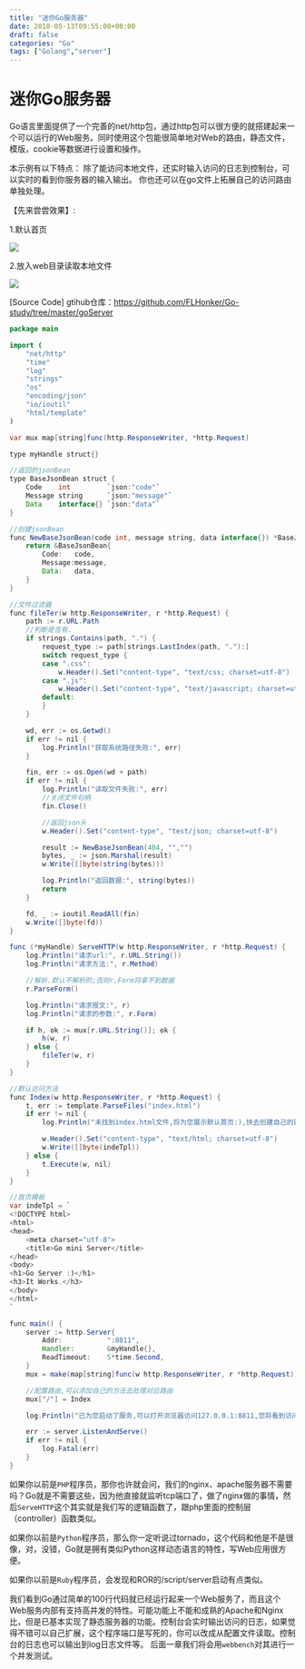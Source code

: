```yaml
---
title: "迷你Go服务器"
date: 2018-05-13T09:55:00+08:00
draft: false
categories: "Go"
tags: ["Golang","server"]
---
```



# 迷你Go服务器

Go语言里面提供了一个完善的net/http包，通过http包可以很方便的就搭建起来一个可以运行的Web服务。同时使用这个包能很简单地对Web的路由，静态文件，模版，cookie等数据进行设置和操作。

本示例有以下特点：
除了能访问本地文件，还实时输入访问的日志到控制台，可以实时的看到你服务器的输入输出。
你也还可以在go文件上拓展自己的访问路由单独处理。

【先来尝尝效果】:

1.默认首页

![](https://res.cloudinary.com/flhonker/image/upload/v1526205712/githubio/go/goServer/goServer1.png)

2.放入web目录读取本地文件

![](https://res.cloudinary.com/flhonker/image/upload/v1526205711/githubio/go/goServer/goServer2.png)

[Source Code]
gtihub仓库：<https://github.com/FLHonker/Go-study/tree/master/goServer>

```java
package main

import (
	"net/http"
	"time"
	"log"
	"strings"
	"os"
	"encoding/json"
	"io/ioutil"
	"html/template"
)

var mux map[string]func(http.ResponseWriter, *http.Request)

type myHandle struct{}

//返回的jsonBean
type BaseJsonBean struct {
	Code	int			`json:"code"`
	Message	string		`json:"message"`
	Data	interface{}	`json:"data"`
}

//创建jsonBean
func NewBaseJsonBean(code int, message string, data interface{}) *BaseJsonBean {
	return &BaseJsonBean{
		Code:	code,
		Message:message,
		Data:   data,
	}
}

//文件过滤器
func fileTer(w http.ResponseWriter, r *http.Request) {
	path := r.URL.Path
	//判断是否有.
	if strings.Contains(path, ".") {
		request_type := path[strings.LastIndex(path, "."):]
		switch request_type {
		case ".css":
			w.Header().Set("content-type", "text/css; charset=utf-8")
		case ".js":
			w.Header().Set("content-type", "text/javascript; charset=utf-8")
		default:
		}
	}

	wd, err := os.Getwd()
	if err != nil {
		log.Println("获取系统路径失败:", err)
	}

	fin, err := os.Open(wd + path)
	if err != nil {
		log.Println("读取文件失败:", err)
		//关闭文件句柄
		fin.Close()

		//返回json头
		w.Header().Set("content-type", "test/json; charset=utf-8")

		result := NewBaseJsonBean(404, "","")
		bytes, _ := json.Marshal(result)
		w.Write([]byte(string(bytes)))

		log.Println("返回数据:", string(bytes))
		return
	}

	fd, _ := ioutil.ReadAll(fin)
	w.Write([]byte(fd))
}

func (*myHandle) ServeHTTP(w http.ResponseWriter, r *http.Request) {
	log.Println("请求url:", r.URL.String())
	log.Println("请求方法:", r.Method)

	//解析.默认不解析的;否则r.Form将拿不到数据
	r.ParseForm()

	log.Println("请求报文:", r)
	log.Println("请求的参数:", r.Form)

	if h, ok := mux[r.URL.String()]; ok {
		h(w, r)
	} else {
		fileTer(w, r)
	}
}

//默认访问方法
func Index(w http.ResponseWriter, r *http.Request) {
	t, err := template.ParseFiles("index.html")
	if err != nil {
		log.Println("未找到index.html文件,将为您展示默认首页:),快去创建自己的首页吧!",)

		w.Header().Set("content-type", "text/html; charset=utf-8")
		w.Write([]byte(indeTpl))
	} else {
		t.Execute(w, nil)
	}
}

//首页模板
var indeTpl = `
<!DOCTYPE html>
<html>
<head>
	<meta charset="utf-8">
	<title>Go mini Server</title>
</head>
<body>
<h1>Go Server :)</h1>
<h3>It Works.</h3>
</body>
</html>
`

func main() {
	server := http.Server{
		Addr:			":8811",
		Handler: 		&myHandle{},
		ReadTimeout:	5*time.Second,
	}
	mux = make(map[string]func(w http.ResponseWriter, r *http.Request))

	//配置路由,可以添加自己的方法去处理对应路由
	mux["/"] = Index

	log.Println("已为您启动了服务,可以打开浏览器访问127.0.0.1:8811,您将看到访问日志")

	err := server.ListenAndServe()
	if err != nil {
		log.Fatal(err)
	}
}
```

如果你以前是`PHP`程序员，那你也许就会问，我们的nginx、apache服务器不需要吗？Go就是不需要这些，因为他直接就监听tcp端口了，做了nginx做的事情，然后`ServeHTTP`这个其实就是我们写的逻辑函数了，跟php里面的控制层（controller）函数类似。

如果你以前是`Python`程序员，那么你一定听说过tornado，这个代码和他是不是很像，对，没错，Go就是拥有类似Python这样动态语言的特性，写Web应用很方便。

如果你以前是`Ruby`程序员，会发现和ROR的/script/server启动有点类似。

我们看到Go通过简单的100行代码就已经运行起来一个Web服务了，而且这个Web服务内部有支持高并发的特性。可能功能上不能和成熟的Apache和Nginx比，但是已基本实现了静态服务器的功能。控制台会实时输出访问的日志，如果觉得不错可以自己扩展，这个程序端口是写死的，你可以改成从配置文件读取。控制台的日志也可以输出到log日志文件等。
后面一章我们将会用`webbench`对其进行一个并发测试。
